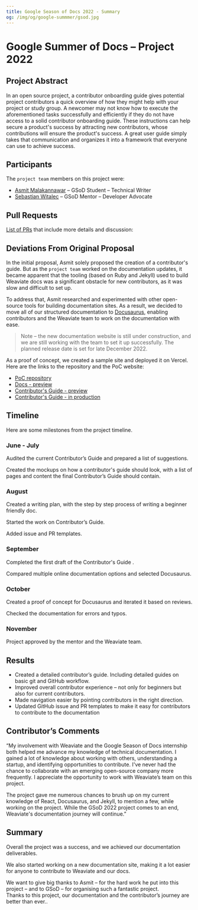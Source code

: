 ```yaml
---
title: Google Season of Docs 2022 - Summary
og: /img/og/google-summmer/gsod.jpg
---
```


# Google Summer of Docs – Project 2022

## Project Abstract

In an open source project, a contributor onboarding guide gives potential project contributors a quick overview of how they might help with your project or study group. A newcomer may not know how to execute the aforementioned tasks successfully and efficiently if they do not have access to a solid contributor onboarding guide. These instructions can help secure a product's success by attracting new contributors, whose contributions will ensure the product's success. A great user guide simply takes that communication and organizes it into a framework that everyone can use to achieve success.

## Participants

The `project team` members on this project were:

* [Asmit Malakannawar](https://github.com/Asmit2952) – GSoD Student – Technical Writer
* [Sebastian Witalec](https://github.com/sebawita) – GSoD Mentor – Developer Advocate

## Pull Requests

[List of PRs](https://github.com/semi-technologies/weaviate-io/pulls?q=is%3Apr+author%3AAsmit2952+) that include more details and discussion:

## Deviations From Original Proposal

In the initial proposal, Asmit solely proposed the creation of a contributor's guide. But as the `project team` worked on the documentation updates, it became apparent that the tooling (based on Ruby and Jekyll) used to build Weaviate docs was a significant obstacle for new contributors, as it was slow and difficult to set up.

To address that, Asmit researched and experimented with other open-source tools for building documentation sites. As a result, we decided to move all of our structured documentation to [Docusaurus](https://docusaurus.io/), enabling contributors and the Weaviate team to work on the documentation with ease. 

> Note – the new documentation website is still under construction, and we are still working with the team to set it up successfully. The planned release date is set for late December 2022.

As a proof of concept, we created a sample site and deployed it on Vercel. Here are the links to the repository and the PoC website:

* [PoC repository](https://github.com/Asmit2952/weaviate-docusaurus)
* [Docs - preview](https://weaviate-docusaurus.vercel.app/developers/weaviate/)
* [Contributor's Guide - preview](https://weaviate-docusaurus.vercel.app/developers/contributor-guide/)
* [Contributor's Guide - in production](/developers/contributor-guide/)

## Timeline
Here are some milestones from the project timeline.

### **June - July**
Audited the current Contributor’s Guide and prepared a list of suggestions.

Created the mockups on how a contributor's guide should look, with a list of pages and content the final Contributor’s Guide should contain.

### **August**
Created a writing plan, with the step by step process of writing a beginner friendly doc.

Started the work on Contributor’s Guide.

Added issue and PR templates.

### **September**
Completed the first draft of the Contributor's Guide . 

Compared multiple online documentation options and selected Docusaurus.

### **October**
Created a proof of concept for Docusaurus and iterated it based on reviews.

Checked the documentation for errors and typos.

### **November**
Project approved by the mentor and the Weaviate team.

## Results

* Created a detailed contributor’s guide. Including detailed guides on basic git and GitHub workflow.
* Improved overall contributor experience – not only for beginners but also for current contributors.
* Made navigation easier by pointing contributors in the right direction.
* Updated GitHub issue and PR templates to make it easy for contributors to contribute to the documentation

## Contributor’s Comments

“My involvement with Weaviate and the Google Season of Docs internship both helped me advance my knowledge of technical documentation. I gained a lot of knowledge about working with others, understanding a startup, and identifying opportunities to contribute. I've never had the chance to collaborate with an emerging open-source company more frequently. I appreciate the opportunity to work with Weaviate’s team on this project.

The project gave me numerous chances to brush up on my current knowledge of React, Docusaurus, and Jekyll, to mention a few, while working on the project. While the GSoD 2022 project comes to an end, Weaviate's documentation journey will continue.”

## Summary
Overall the project was a success, and we achieved our documentation deliverables.

We also started working on a new documentation site, making it a lot easier for anyone to contribute to Weaviate and our docs.

We want to give big thanks to Asmit – for the hard work he put into this project – and to GSoD – for organising such a fantastic project.<br/>
Thanks to this project, our documentation and the contributor’s journey are better than ever..

